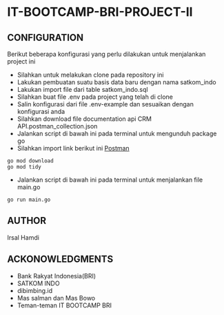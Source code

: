 # IT-BOOTCAMP-BRI-PROJECT-II

## CONFIGURATION

Berikut beberapa konfigurasi yang perlu dilakukan untuk menjalankan project ini

- Silahkan untuk melakukan clone pada repository ini
- Lakukan pembuatan suatu basis data baru dengan nama satkom_indo
- Lakukan import file dari table satkom_indo.sql
- Silahkan buat file .env pada project yang telah di clone
- Salin konfigurasi dari file .env-example dan sesuaikan dengan konfigurasi anda
- Silahkan download file documentation api CRM API.postman_collection.json
- Jalankan script di bawah ini pada terminal untuk mengunduh package go
- Silahkan import link berikut ini [Postman](https://blue-shadow-817996.postman.co/workspace/New-Team-Workspace~1a7d8e01-8979-4409-90d8-2f00adb88f2d/collection/17369139-424eb3a6-1766-42df-92af-ba820d6fb570?action=share&creator=17369139)

```
go mod download
go mod tidy
```

- Jalankan script di bawah ini pada terminal untuk menjalankan file main.go

```
go run main.go
```

## AUTHOR

Irsal Hamdi

## ACKONOWLEDGMENTS

- Bank Rakyat Indonesia(BRI)
- SATKOM INDO
- dibimbing.id
- Mas salman dan Mas Bowo
- Teman-teman IT BOOTCAMP BRI
